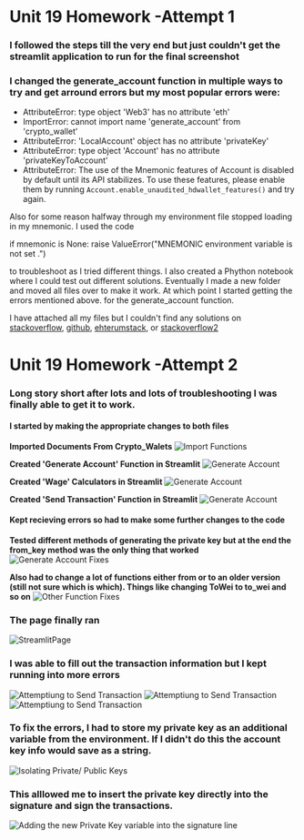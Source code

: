 # Unit 19 Homework -Attempt 1

### I followed the steps till the very end but just couldn't get the streamlit application to run for the final screenshot

### I changed the generate_account function in multiple ways to try and get arround errors but my most popular errors were:

- AttributeError: type object 'Web3' has no attribute 'eth'
- ImportError: cannot import name 'generate_account' from 'crypto_wallet' 
- AttributeError: 'LocalAccount' object has no attribute 'privateKey'
- AttributeError: type object 'Account' has no attribute 'privateKeyToAccount'
- AttributeError: The use of the Mnemonic features of Account is disabled by default until its API stabilizes. To use these features, please enable them by running `Account.enable_unaudited_hdwallet_features()` and try again.


Also for some reason halfway through my environment file stopped loading in my mnemonic. I used the code 

if mnemonic is None:
        raise ValueError("MNEMONIC environment variable is not set .")
        
to troubleshoot as I tried different things. I also created a Phython notebook where I could test out different solutions. Eventually I  made a new folder and moved all files over to make it work. At which point I started getting the errors mentioned above. for the generate_account function. 


I have attached all my files but I couldn't find any solutions on 
[stackoverflow](https://stackoverflow.com/questions/71513953/python-web3-how-to-get-an-address-from-a-private-key), [github](https://github.com/ethereum/web3.py/issues/1889), [ehterumstack](https://ethereum.stackexchange.com/questions/117104/attributeerror-type-object-web3-has-no-attribute-eth), or [stackoverflow2](https://stackoverflow.com/questions/75834257/how-to-fix-attributeerror-web3-object-has-no-attribute-tochecksumaddress)


# Unit 19 Homework -Attempt 2

### Long story short after lots and lots of troubleshooting I was finally able to get it to work.

#### I started by making the appropriate changes to both files
**Imported Documents From Crypto_Walets**
![Import Functions](ImpFuncsfromcy.png)

**Created 'Generate Account' Function in Streamlit**
![Generate Account](SidebrGenAcc.png)

**Created 'Wage' Calculators in Streamlit**
![Generate Account](SidebrWage.png)

**Created 'Send Transaction' Function in Streamlit**
![Generate Account](Sidebr_SendTrans.png)


#### Kept recieving errors so had to make some further changes to the code
**Tested different methods of generating the private key but at the end the from_key method was the only thing that worked**
![Generate Account Fixes](generate_account_fixes.png)

**Also had to change a lot of functions either from or to an older version (still not sure which is which). Things like changing ToWei to to_wei and so on**
![Other Function Fixes](function_fixes_other.png)

### The page finally ran
![StreamlitPage](streamlitpage.png)

### I was able to fill out the transaction information but I kept running into more errors
![Attemptiung to Send Transaction](Sendtranattempt1.png)
![Attemptiung to Send Transaction](Sendtranattempt2.png)
![Attemptiung to Send Transaction](Sendtranattempt.png)


### To fix the errors, I had to store my private key as an additional variable from the environment. If I didn't do this the account key info would save as a string. 
![Isolating Private/ Public Keys](Isolatekey.png)

### This alllowed me to insert the private key directly into the signature and sign the transactions. 
![Adding the new Private Key variable into the signature line](KeyInsert.png)
